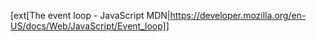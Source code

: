 [ext[The event loop - JavaScript MDN|https://developer.mozilla.org/en-US/docs/Web/JavaScript/Event_loop]]